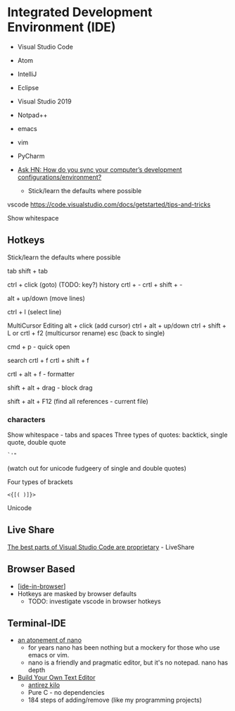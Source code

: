 Integrated Development Environment (IDE)
========================================

* Visual Studio Code
* Atom
* IntelliJ
* Eclipse
* Visual Studio 2019
* Notpad++
* emacs
* vim
* PyCharm

* [Ask HN: How do you sync your computer’s development configurations/environment?](https://news.ycombinator.com/item?id=31517668)
    * Stick/learn the defaults where possible

vscode
https://code.visualstudio.com/docs/getstarted/tips-and-tricks

Show whitespace

Hotkeys
-------

Stick/learn the defaults where possible

tab
shift + tab

ctrl + click (goto)  (TODO: key?)
history
crtl + -
crtl + shift + -

alt + up/down (move lines)

ctrl + l (select line)

MultiCursor Editing
alt + click (add cursor)
ctrl + alt + up/down
ctrl + shift + L   or  crtl + f2 (multicursor rename)
esc (back to single)

cmd + p - quick open

search
crtl + f
crtl + shift + f


crtl + alt + f - formatter

shift + alt + drag - block drag




shift + alt + F12  (find all references - current file)



### characters

Show whitespace - tabs and spaces
Three types of quotes: backtick, single quote, double quote
```
`'" 
```
(watch out for unicode fudgeery of single and double quotes)

Four types of brackets
```
<{[( )]}>
```
Unicode

Live Share
----------

[The best parts of Visual Studio Code are proprietary](https://underjord.io/the-best-parts-of-visual-studio-code-are-proprietary.html) - LiveShare


Browser Based
-------------

* [[ide-in-browser]]
* Hotkeys are masked by browser defaults
    *  TODO: investigate vscode in browser hotkeys

Terminal-IDE
------------

* [an atonement of nano](https://www.noa-s.org/nano.html)
    * for years nano has been nothing but a mockery for those who use emacs or vim. 
    * nano is a friendly and pragmatic editor, but it's no notepad. nano has depth
* [Build Your Own Text Editor](https://viewsourcecode.org/snaptoken/kilo/)
    * [antirez kilo](http://antirez.com/news/108)
    * Pure C - no dependencies
    * 184 steps of adding/remove (like my programming projects)


[//begin]: # "Autogenerated link references for markdown compatibility"
[ide-in-browser]: ide-in-browser.md "IDE in browser"
[//end]: # "Autogenerated link references"